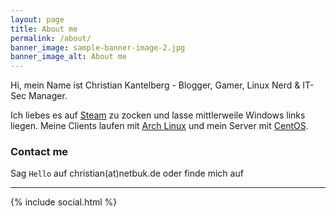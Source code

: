 ```yaml
---
layout: page
title: About me
permalink: /about/
banner_image: sample-banner-image-2.jpg
banner_image_alt: About me
---
```


Hi, mein Name ist Christian Kantelberg - Blogger, Gamer, Linux Nerd & IT-Sec Manager.

Ich liebes es auf [Steam][Steam] zu zocken und lasse mittlerweile Windows links liegen. Meine Clients laufen mit [Arch Linux][Arch] und mein Server mit [CentOS][CentOS].

### Contact me

Sag `Hello` auf christian(at)netbuk.de oder finde
mich auf 

---

{% include social.html %}

[Arch]: http://archlinux.de
[Steam]: http://steamcommunity.com
[CentOS]: https://www.centos.org/
